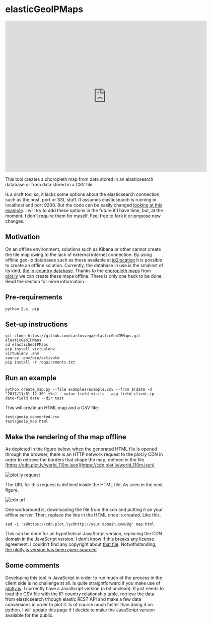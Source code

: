 # elasticGeoIPMaps

<iframe src="https://carlosvega.github.io/elasticGeoIPMaps/geoip_map.html" width="640" height="480" style="display:block; margin: 0 auto;" frameBorder="0">&nbsp;</iframe>

This tool creates a choropleth map from data stored in an elasticsearch database or from data stored in a CSV file.

Is a draft tool so, it lacks some options about the elasticsearch connection, such as the host, port or SSL stuff. It assumes elasticsearch is running in localhost and port 9200. But the code can be easily changed [looking at this example](https://elasticsearch-py.readthedocs.io/en/master/#ssl-and-authentication). I will try to add these options in the future if I have time, but, at the moment, I don't require them for myself. Feel free to fork it or propose new changes.

## Motivation

On an offline environment, solutions such as Kibana or other cannot create the tile map owing to the lack of external internet connection. By using offline geo-ip databases such as those available at [ip2location](http://lite.ip2location.com/database) it is possible to create an offline solution. Currently, the database in use is the smallest of its kind, [the ip-country database](http://lite.ip2location.com/database/ip-country). Thanks to the [choropleth maps](https://plot.ly/python/choropleth-maps/) from [plot.ly](plot.ly) we can create these maps offline. There is only one hack to be done. Read the section for more information.

## Pre-requirements

```
python 2.x, pip
```

## Set-up instructions
```
git clone https://github.com/carlosvega/elasticGeoIPMaps.git elasticGeoIPMaps
cd elasticGeoIPMaps
pip install virtualenv
virtualenv .env
source .env/bin/activate
pip install -r requirements.txt
```

## Run an example
```
python create_map.py --file examples/example.csv --from $(date -d "2017/11/01 12:30" +%s) --value-field visits --agg-field client_ip --date-field date --dir test
```

This will create an HTML map and a CSV file:
```
test/geoip_converted.csv
test/geoip_map.html
```

## Make the rendering of the map offline

As depicted in the figure below, when the generated HTML file is opened through the browser, there is an HTTP network request to the plot.ly CDN in order to retrieve the borders that shape the map, defined in the file [https://cdn.plot.ly/world_110m.json](https://cdn.plot.ly/world_110m.json)

![plot.ly request](https://carlosvega.github.io/elasticGeoIPMaps/world_110m.png)

The URL for this request is defined inside the HTML file. As seen in the next figure.

![cdn url](https://carlosvega.github.io/elasticGeoIPMaps/cdn.png)

One workaround is, downloading the file from the cdn and putting it on your offline server. Then, replace the line in the HTML once is created. Like this.

```
sed -i 's@https://cdn.plot.ly/@http://your.domain.com/@g' map.html
```

This can be done for an hypothetical JavaScript version, replacing the CDN domain in the JavaScript version. I don't know if this breaks any license agreement. I couldn't find any copyright about [that file](https://cdn.plot.ly/world_110m.json). Notwithstanding, [the plotly.js version has been open-sourced](https://plot.ly/javascript/open-source-announcement/) 


## Some comments

Developing this tool in JavaScript in order to run much of the process in the client side is no challenge at all. Is quite straightforward if you make use of [plotly.js](https://plot.ly/javascript/). I currently have a JavaScript version (a bit unclean). It just needs to load the CSV file with the IP-country relationship table, retrieve the data from elasticsearch trhough elastic REST API and make a few data conversions in order to plot it. Is of course much faster than doing it on python. I will update this page if I decide to make the JavaScript version available for the public.
